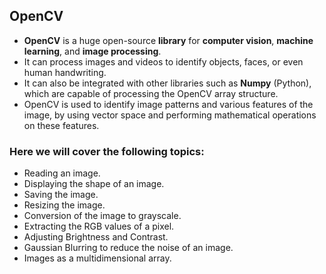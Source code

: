 ## **OpenCV**

- **OpenCV** is a huge open-source **library** for **computer vision**, **machine learning**, and **image processing**.
-  It can process images and videos to identify objects, faces, or even human handwriting.
- It can also be integrated with other libraries such as **Numpy** (Python), which are capable of processing the OpenCV array structure.
- OpenCV is used to identify image patterns and various features of the image, by using vector space and performing mathematical operations on these features.


### Here we will cover the following topics:
- Reading an image.
- Displaying the shape of an image.
- Saving the image.
- Resizing the image.
- Conversion of the image to grayscale.
- Extracting the RGB values of a pixel.
- Adjusting Brightness and Contrast.
- Gaussian Blurring to reduce the noise of an image.
- Images as a multidimensional array.







